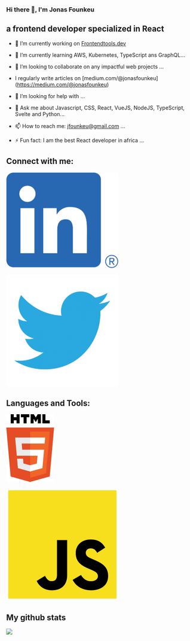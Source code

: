 ### Hi there 👋,  I'm Jonas Founkeu
##      a frontend developer specialized in React



- 🔭 I’m currently working on [Frontendtools.dev](https://frontend-toolkit-f93tktkhq-sauravgupta2800.vercel.app/) 
- 🌱 I’m currently learning AWS, Kubernetes, TypeScript ans GraphQL...
- 👯 I’m looking to collaborate on any impactful web projects ...
- I regularly write articles on [medium.com/@jonasfounkeu] (https://medium.com/@jonasfounkeu)
- 🤔 I’m looking for help with ...
- 💬 Ask me about Javascript, CSS, React, VueJS, NodeJS, TypeScript, Svelte and Python...
- 📫 How to reach me: jfounkeu@gmail.com ...

- ⚡ Fun fact:  I am the best React developer in africa ...


## Connect with me:
 <a href="https://www.linkedin.com/in/jonasfounkeu/">
  
 <img
  src="lkd.png"
  alt="Alt text"
  title="Optional title"
  style="display: inline-block; margin: 0 auto; max-width: 300px">
</a>

<a href="https://twitter.com/JFounkeu">
  
 <img
  src="twitter.png"
  alt="Alt text"
  title="Optional title"
  style="display: inline-block; margin: 0 auto; max-width: 300px">
</a>



## Languages and Tools:
<img
  src="HTML5.png"
  alt="Alt text"
  title="Optional title"
  style="display: inline-block; margin: 0 auto; max-width: 300px">

<img
  src="javascript.png"
  alt="Alt text"
  title="Optional title"
  style="display: inline-block; margin: 0 auto; max-width: 300px">


## My github stats

<img height="180em" src="https://github-readme-stats.vercel.app/api?username=Gapur&show_icons=true&hide_border=true&&count_private=true&include_all_commits=true" />
